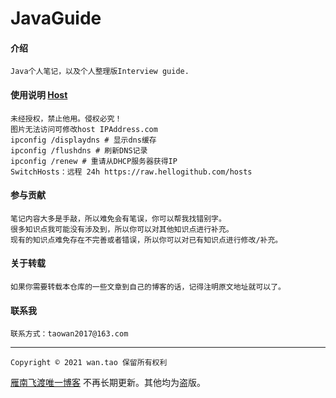 
# JavaGuide

#### 介绍
    Java个人笔记，以及个人整理版Interview guide.

#### 使用说明 [Host](https://raw.hellogithub.com/hosts)
    未经授权，禁止他用。侵权必究！
    图片无法访问可修改host IPAddress.com
    ipconfig /displaydns # 显示dns缓存 
    ipconfig /flushdns # 刷新DNS记录 
    ipconfig /renew # 重请从DHCP服务器获得IP 
    SwitchHosts：远程 24h https://raw.hellogithub.com/hosts

#### 参与贡献

    笔记内容大多是手敲，所以难免会有笔误，你可以帮我找错别字。
    很多知识点我可能没有涉及到，所以你可以对其他知识点进行补充。
    现有的知识点难免存在不完善或者错误，所以你可以对已有知识点进行修改/补充。

#### 关于转载
    如果你需要转载本仓库的一些文章到自己的博客的话，记得注明原文地址就可以了。

#### 联系我
    联系方式：taowan2017@163.com
---

    Copyright © 2021 wan.tao 保留所有权利

[雁南飞渡唯一博客](https://blog.csdn.net/qq_34755766/) 不再长期更新。其他均为盗版。